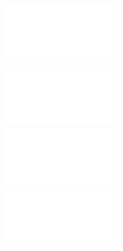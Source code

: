 ![@](steps/_.3eb68380.md)

![@](steps/_.fa3ad648.md)

![@](steps/concept.7f5806fa.md)

![@](steps/concept.ef35bf4b.md)